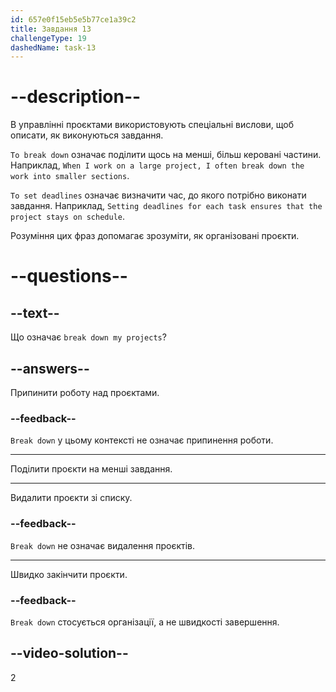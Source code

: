 ```yaml
---
id: 657e0f15eb5e5b77ce1a39c2
title: Завдання 13
challengeType: 19
dashedName: task-13
---
```


# --description--

В управлінні проєктами використовують спеціальні вислови, щоб описати, як виконуються завдання.

`To break down` означає поділити щось на менші, більш керовані частини. Наприклад, `When I work on a large project, I often break down the work into smaller sections`.

`To set deadlines` означає визначити час, до якого потрібно виконати завдання. Наприклад, `Setting deadlines for each task ensures that the project stays on schedule`.

Розуміння цих фраз допомагає зрозуміти, як організовані проєкти.

# --questions--

## --text--

Що означає `break down my projects`?

## --answers--

Припинити роботу над проєктами.

### --feedback--

`Break down` у цьому контексті не означає припинення роботи.

---

Поділити проєкти на менші завдання.

---

Видалити проєкти зі списку.

### --feedback--

`Break down` не означає видалення проєктів.

---

Швидко закінчити проєкти.

### --feedback--

`Break down` стосується організації, а не швидкості завершення.

## --video-solution--

2
